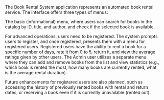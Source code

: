 The Book Rental System application represents an automated book rental service. The interface offers three types of menus:

The basic (informational) menu, where users can search for books in the catalog by ID, title, and author, and check if the selected book is available.

For advanced operations, users need to be registered. The system prompts users to register, and once registered, presents them with a menu for registered users.
Registered users have the ability to rent a book for a specific number of days, rate it from 0 to 5, return it, and view the average ratings given by other users.
The Admin user utilizes a separate menu where they can add and remove books from the list and view statistics (e.g., which book is rented the most, how many books are currently rented, what is the average rental duration).

Future enhancements for registered users are also planned, such as accessing the history of previously rented books with rental and return dates, or reserving a book even if it is currently unavailable (rented out).







